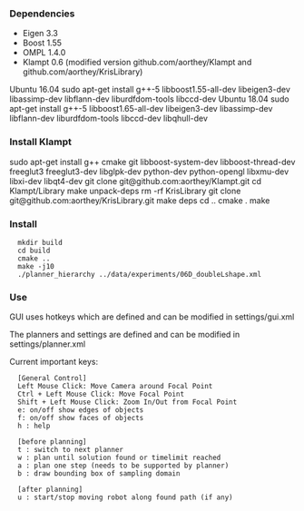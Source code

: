 <h3>Dependencies</h3>

<ul>
  <li> Eigen 3.3
  <li> Boost 1.55
  <li> OMPL 1.4.0
  <li> Klampt 0.6 (modified version github.com/aorthey/Klampt and
  github.com/aorthey/KrisLibrary)
</ul>


Ubuntu 16.04
sudo apt-get install g++-5 libboost1.55-all-dev libeigen3-dev libassimp-dev libflann-dev liburdfdom-tools libccd-dev
Ubuntu 18.04
sudo apt-get install g++-5 libboost1.65-all-dev libeigen3-dev libassimp-dev libflann-dev liburdfdom-tools libccd-dev libqhull-dev

<h3>Install Klampt</h3>
      sudo apt-get install g++ cmake git libboost-system-dev libboost-thread-dev freeglut3 freeglut3-dev libglpk-dev python-dev python-opengl libxmu-dev libxi-dev libqt4-dev
      git clone git@github.com:aorthey/Klampt.git
      cd Klampt/Library
      make unpack-deps
      rm -rf KrisLibrary
      git clone git@github.com:aorthey/KrisLibrary.git
      make deps
      cd ..
      cmake .
      make



<h3>Install</h3>

      mkdir build
      cd build
      cmake ..
      make -j10
      ./planner_hierarchy ../data/experiments/06D_doubleLshape.xml

<h3>Use</h3>

GUI uses hotkeys which are defined and can be modified in settings/gui.xml

The planners and settings are defined and can be modified in
settings/planner.xml

Current important keys:


      [General Control]
      Left Mouse Click: Move Camera around Focal Point
      Ctrl + Left Mouse Click: Move Focal Point
      Shift + Left Mouse Click: Zoom In/Out from Focal Point
      e: on/off show edges of objects
      f: on/off show faces of objects
      h : help

      [before planning] 
      t : switch to next planner
      w : plan until solution found or timelimit reached
      a : plan one step (needs to be supported by planner)
      b : draw bounding box of sampling domain

      [after planning] 
      u : start/stop moving robot along found path (if any)
      



